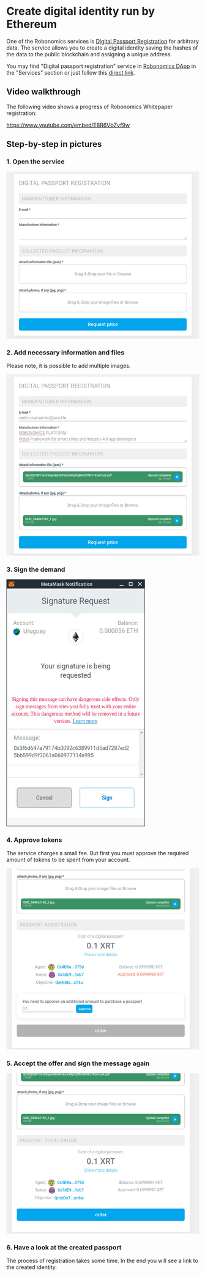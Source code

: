 # Create digital identity run by Ethereum

One of the Robonomics services is [Digital Passport Registration](https://dapp.robonomics.network/#/passport/) for arbitrary data. The service allows you to create a digital identity saving the hashes of the data to the public blockchain and assigning a unique address.

You may find "Digital passport registration" service in [Robonomics DApp](https://dapp.robonomics.network/) in the "Services" section or just follow this [direct link](https://dapp.robonomics.network/#/passport/).


## Video walkthrough

The following video shows a progress of Robonomics Whitepaper registration:

https://www.youtube.com/embed/E8R6VbZvf9w

## Step-by-step in pictures

### 1. Open the service

![Digital passport registration applying form](./images/case_digital_passport_1.jpg "Digital passport registration applying form")

### 2. Add necessary information and files

Please note, it is possible to add multiple images.

![Filled Form](./images/case_digital_passport_2.jpg "Filled Form")

### 3. Sign the demand

![Sign the demand for digital passport creation](./images/case_digital_passport_3.jpg "Sign the demand for digital passport creation")


### 4. Approve tokens

The service charges a small fee. But first you must approve the required amount of tokens to be spent from your account.

![Approve Tokens](./images/case_digital_passport_4.jpg "Approve Tokens")


### 5. Accept the offer and sign the message again

![Send Order](./images/case_digital_passport_5.jpg "Send Order")

### 6. Have a look at the created passport

<!-- ![The Digital Identity](./images/case_digital_passport_5.jpg "The Digital Identity") -->

The process of registration takes some time. In the end you will see a link to the created identity.
